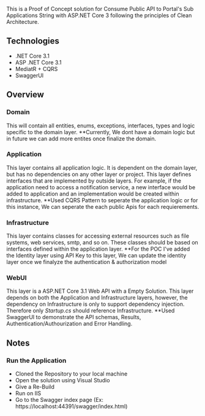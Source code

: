 
This is a Proof of Concept solution for Consume Public API to Portal's Sub Applications String with ASP.NET Core 3 following the principles of Clean Architecture.


## Technologies
* .NET Core 3.1
* ASP .NET Core 3.1
* MediatR + CQRS
* SwaggerUI

## Overview

### Domain

This will contain all entities, enums, exceptions, interfaces, types and logic specific to the domain layer.
**Currently, We dont have a domain logic but in future we can add more entites once finalize the domain.

### Application

This layer contains all application logic. It is dependent on the domain layer, but has no dependencies on any other layer or project. This layer defines interfaces that are implemented by outside layers. For example, if the application need to access a notification service, a new interface would be added to application and an implementation would be created within infrastructure.
**Used CQRS Pattern to seperate the application logic or for this instance, We can seperate the each public Apis for each requierements. 

### Infrastructure

This layer contains classes for accessing external resources such as file systems, web services, smtp, and so on. These classes should be based on interfaces defined within the application layer.
**For the POC I've added the Identity layer using API Key to this layer, We can update the identity layer once we finalyze the authentication & authorization model 

### WebUI

This layer is a ASP.NET Core 3.1 Web API with a Empty Solution. This layer depends on both the Application and Infrastructure layers, however, the dependency on Infrastructure is only to support dependency injection. Therefore only *Startup.cs* should reference Infrastructure.
**Used SwaggerUI to demonstrate the API schemas, Results, Authentication/Authourization and Error Handling.

## Notes

### Run the Application
* Cloned the Repository to your local machine
* Open the solution using Visual Studio
* Give a Re-Build
* Run on IIS
* Go to the Swagger index page (Ex: https://localhost:44391/swagger/index.html)

